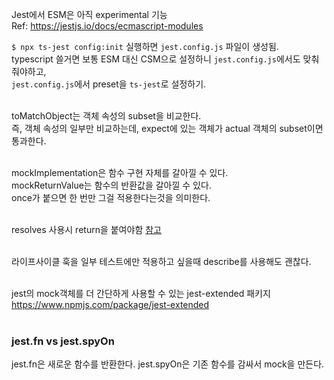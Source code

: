Jest에서 ESM은 아직 experimental 기능 <br>
Ref: https://jestjs.io/docs/ecmascript-modules

`$ npx ts-jest config:init` 실행하면 `jest.config.js` 파일이 생성됨. <br>
typescript 쓸거면 보통 ESM 대신 CSM으로 설정하니 `jest.config.js`에서도 맞춰줘야하고, <br>
`jest.config.js`에서 preset을 `ts-jest`로 설정하기. <br><br>

toMatchObject는 객체 속성의 subset을 비교한다. <br>
즉, 객체 속성의 일부만 비교하는데, expect에 있는 객체가 actual 객체의 subset이면 통과한다. <br><br>

mockImplementation은 함수 구현 자체를 갈아낄 수 있다.<br>
mockReturnValue는 함수의 반환값을 갈아낄 수 있다.<br>
once가 붙으면 한 번만 그걸 적용한다는것을 의미한다. <br><br>

resolves 사용시 return을 붙여야함 [참고](https://jestjs.io/docs/asynchronous) <br><br>

라이프사이클 훅을 일부 테스트에만 적용하고 싶을때 describe를 사용해도 괜찮다. <br><br>

jest의 mock객체를 더 간단하게 사용할 수 있는 jest-extended 패키지<br>
https://www.npmjs.com/package/jest-extended <br><br>

### jest.fn vs jest.spyOn

jest.fn은 새로운 함수를 반환한다.
jest.spyOn은 기존 함수를 감싸서 mock을 만든다. <br><br>